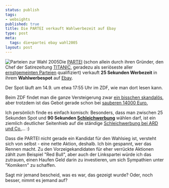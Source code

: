 ```yaml
--- 
status: publish
tags: 
- websights
published: true
title: Die PARTEI verkauft Wahlwerbezeit auf Ebay
type: post
meta: 
  tags: die+partei ebay wahl2005
layout: post
---
```

<img src='http://fredericiana.de/uploads/050829parteienzurwahl.jpg' alt='Parteien zur Wahl 2005' class="alignright" />Die <a href="http://www.die-partei.de/">PARTEI</a> (schon allein durch ihren Gründer, den Chef der Satirezeitung <a href="http://www.titanic-magazin.de/">TITANIC</a>, geradezu als seriöseste aller <a href="http://de.wikipedia.org/wiki/Spa%C3%9Fpartei">ernstgemeinten Parteien</a> qualifiziert) verkauft <strong>25 Sekunden Werbezeit</strong> in ihrem <strong>Wahlwerbespot</strong> auf <a href="http://cgi.ebay.de/25-Sekunden-Werbezeit-im-ZDF-am-14-9-05_W0QQitemZ7540737218QQcategoryZ32148QQssPageNameZWDVWQQrdZ1QQcmdZViewItem">Ebay</a>.

Der Spot läuft am 14.9. um etwa 17:55 Uhr im ZDF, wie man dort lesen kann.

Beim ZDF findet man die ganze Versteigerung zwar <a href="http://portale.web.de/Boulevard/msg/5938568/">ein bisschen skandalös</a>, aber trotzdem ist das Gebot gerade schon bei <a href="http://www.rp-online.de/public/article/nachrichten/medien/tv/104378">sauberen 14000 Euro.</a>

Ich persönlich finde es einfach komisch: Besonders, dass man zwischen 25 Sekunden Spot und <strong>90 Sekunden <a href="http://de.wikipedia.org/wiki/Schleichwerbung">Schleichwerbung</a></strong> wählen darf, ist ein ziemlich deutlicher Seitenhieb auf die ständige <a href="http://news.google.de/news?q=ard+schleichwerbung&hl=de">Schleichwerbung bei ARD und Co.</a>... :)

Dass die PARTEI nicht gerade ein Kandidat für den Wahlsieg ist, versteht sich von selbst - eine nette Aktion, deshalb. Ich bin gespannt, wer das Rennen macht. Zu den Vorzeigekandidaten für eher verrückte Aktionen zählt zum Beispiel "Red Bull", aber auch der Linkspartei würde ich das zutrauen, einen Haufen Geld darin zu investieren, um sich Sympathien unter "Komikern" zu schaffen.

Sagt mir jemand bescheid, was es war, das gezeigt wurde? Oder, noch besser, nimmt es jemand auf?
